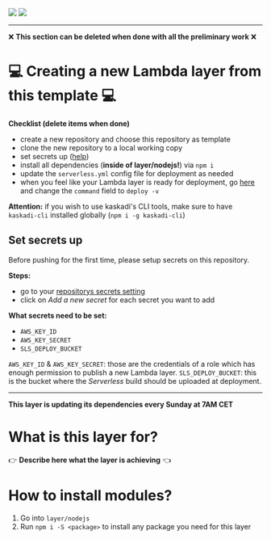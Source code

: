 ![](https://img.shields.io/github/workflow/status/kaskadi/template-kaskadi-layer/update?label=dependencies%20updated&logo=npm)
![](https://img.shields.io/github/workflow/status/kaskadi/template-kaskadi-layer/deploy?label=deployed&logo=Amazon%20AWS)

****

❌ **This section can be deleted when done with all the preliminary work** ❌

# :computer: Creating a new Lambda layer from this template :computer:

**Checklist (delete items when done)**
- create a new repository and choose this repository as template
- clone the new repository to a local working copy
- set secrets up ([help](#Set-secrets-up))
- install all dependencies (**inside of layer/nodejs!**) via `npm i`
- update the `serverless.yml` config file for deployment as needed
- when you feel like your Lambda layer is ready for deployment, go [here](./.github/workflows/deploy.yml) and change the `command` field to `deploy -v`

**Attention:** if you wish to use kaskadi's CLI tools, make sure to have `kaskadi-cli` installed globally (`npm i -g kaskadi-cli`)

## Set secrets up

Before pushing for the first time, please setup secrets on this repository.

**Steps:**
- go to your [repositorys secrets setting](../../settings/secrets)
- click on _Add a new secret_ for each secret you want to add

**What secrets need to be set:**
- `AWS_KEY_ID`
- `AWS_KEY_SECRET`
- `SLS_DEPLOY_BUCKET`

`AWS_KEY_ID` & `AWS_KEY_SECRET`: those are the credentials of a role which has enough permission to publish a new Lambda layer.
`SLS_DEPLOY_BUCKET`: this is the bucket where the _Serverless_ build should be uploaded at deployment.

****

**This layer is updating its dependencies every Sunday at 7AM CET**

# What is this layer for?

:point_right: **Describe here what the layer is achieving** :point_left:

# How to install modules?

1. Go into `layer/nodejs`
2. Run `npm i -S <package>` to install any package you need for this layer
